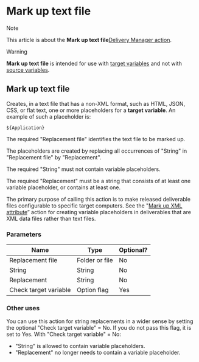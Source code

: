 # Mark up text file



> [!NOTE]
> This article is about the **Mark up text file**[Delivery Manager action](/docs/Continuous%20delivery/Delivery%20Manager%20actions%20by%20name).

> [!WARNING]
> **Mark up text file** is intended for use with [target variables](/docs/Continuous%20delivery/USoft%20Delivery%20Manager%20by%20concept/Target%20variables%20in%20UDeliver.md) and not with [source variables](/docs/Continuous%20delivery/USoft%20Delivery%20Manager%20by%20concept/Source%20variables%20in%20UDeliver.md).

## **Mark up text file**

Creates, in a text file that has a non-XML format, such as HTML, JSON, CSS, or flat text, one or more placeholders for a **target variable**. An example of such a placeholder is:

```
${Application}
```

The required "Replacement file" identifies the text file to be marked up.

The placeholders are created by replacing all occurrences of "String" in "Replacement file" by "Replacement".

The required "String" must not contain variable placeholders.

The required "Replacement" must be a string that consists of at least one variable placeholder, or contains at least one.

The primary purpose of calling this action is to make released deliverable files configurable to specific target computers. See the "[Mark up XML attribute](/docs/Continuous%20delivery/Delivery%20Manager%20actions%20by%20name/Mark%20up%20XML%20attribute.md)” action for creating variable placeholders in deliverables that are XML data files rather than text files.

### Parameters

|**Name**|**Type**|**Optional?**|
|--------|--------|--------|
|Replacement file|Folder or file|No      |
|String  |String  |No      |
|Replacement|String  |No      |
|Check target variable|Option flag|Yes     |



### Other uses

You can use this action for string replacements in a wider sense by setting the optional "Check target variable" = No. If you do not pass this flag, it is set to Yes.
With "Check target variable" = No:

- "String" is allowed to contain variable placeholders.
- "Replacement" no longer needs to contain a variable placeholder.